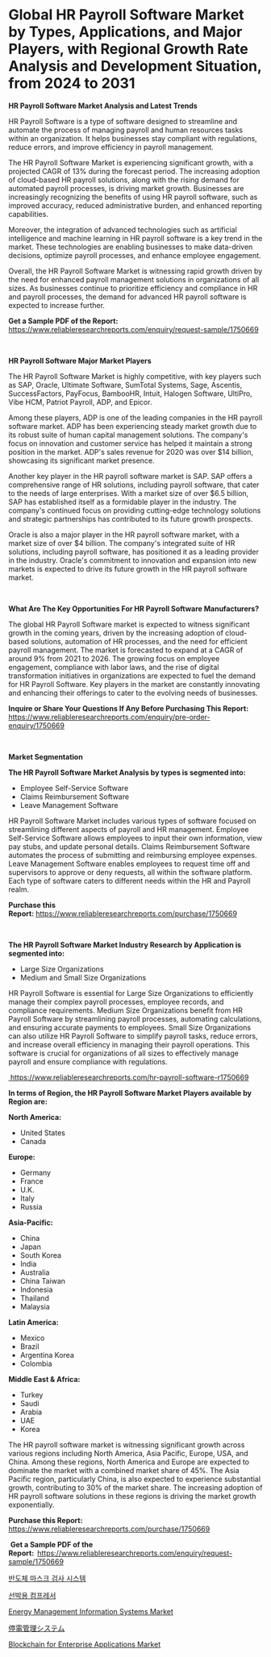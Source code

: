<p><h1>Global HR Payroll Software Market by Types, Applications, and Major Players, with Regional Growth Rate Analysis and Development Situation, from 2024 to 2031</h1></p><p><strong>HR Payroll Software Market Analysis and Latest Trends</strong></p>
<p><p>HR Payroll Software is a type of software designed to streamline and automate the process of managing payroll and human resources tasks within an organization. It helps businesses stay compliant with regulations, reduce errors, and improve efficiency in payroll management.</p><p>The HR Payroll Software Market is experiencing significant growth, with a projected CAGR of 13% during the forecast period. The increasing adoption of cloud-based HR payroll solutions, along with the rising demand for automated payroll processes, is driving market growth. Businesses are increasingly recognizing the benefits of using HR payroll software, such as improved accuracy, reduced administrative burden, and enhanced reporting capabilities.</p><p>Moreover, the integration of advanced technologies such as artificial intelligence and machine learning in HR payroll software is a key trend in the market. These technologies are enabling businesses to make data-driven decisions, optimize payroll processes, and enhance employee engagement.</p><p>Overall, the HR Payroll Software Market is witnessing rapid growth driven by the need for enhanced payroll management solutions in organizations of all sizes. As businesses continue to prioritize efficiency and compliance in HR and payroll processes, the demand for advanced HR payroll software is expected to increase further.</p></p>
<p><strong>Get a Sample PDF of the Report:&nbsp;</strong> <a href="https://www.reliableresearchreports.com/enquiry/request-sample/1750669">https://www.reliableresearchreports.com/enquiry/request-sample/1750669</a></p>
<p>&nbsp;</p>
<p><strong>HR Payroll Software Major Market Players</strong></p>
<p><p>The HR Payroll Software Market is highly competitive, with key players such as SAP, Oracle, Ultimate Software, SumTotal Systems, Sage, Ascentis, SuccessFactors, PayFocus, BambooHR, Intuit, Halogen Software, UltiPro, Vibe HCM, Patriot Payroll, ADP, and Epicor.</p><p>Among these players, ADP is one of the leading companies in the HR payroll software market. ADP has been experiencing steady market growth due to its robust suite of human capital management solutions. The company's focus on innovation and customer service has helped it maintain a strong position in the market. ADP's sales revenue for 2020 was over $14 billion, showcasing its significant market presence.</p><p>Another key player in the HR payroll software market is SAP. SAP offers a comprehensive range of HR solutions, including payroll software, that cater to the needs of large enterprises. With a market size of over $6.5 billion, SAP has established itself as a formidable player in the industry. The company's continued focus on providing cutting-edge technology solutions and strategic partnerships has contributed to its future growth prospects.</p><p>Oracle is also a major player in the HR payroll software market, with a market size of over $4 billion. The company's integrated suite of HR solutions, including payroll software, has positioned it as a leading provider in the industry. Oracle's commitment to innovation and expansion into new markets is expected to drive its future growth in the HR payroll software market.</p></p>
<p>&nbsp;</p>
<p><strong>What Are The Key Opportunities For HR Payroll Software Manufacturers?</strong></p>
<p><p>The global HR Payroll Software market is expected to witness significant growth in the coming years, driven by the increasing adoption of cloud-based solutions, automation of HR processes, and the need for efficient payroll management. The market is forecasted to expand at a CAGR of around 9% from 2021 to 2026. The growing focus on employee engagement, compliance with labor laws, and the rise of digital transformation initiatives in organizations are expected to fuel the demand for HR Payroll Software. Key players in the market are constantly innovating and enhancing their offerings to cater to the evolving needs of businesses.</p></p>
<p><strong>Inquire or Share Your Questions If Any Before Purchasing This Report:</strong> <a href="https://www.reliableresearchreports.com/enquiry/pre-order-enquiry/1750669">https://www.reliableresearchreports.com/enquiry/pre-order-enquiry/1750669</a></p>
<p>&nbsp;</p>
<p><strong>Market Segmentation</strong></p>
<p><strong>The HR Payroll Software Market Analysis by types is segmented into:</strong></p>
<p><ul><li>Employee Self-Service Software</li><li>Claims Reimbursement Software</li><li>Leave Management Software</li></ul></p>
<p><p>HR Payroll Software Market includes various types of software focused on streamlining different aspects of payroll and HR management. Employee Self-Service Software allows employees to input their own information, view pay stubs, and update personal details. Claims Reimbursement Software automates the process of submitting and reimbursing employee expenses. Leave Management Software enables employees to request time off and supervisors to approve or deny requests, all within the software platform. Each type of software caters to different needs within the HR and Payroll realm.</p></p>
<p><strong>Purchase this Report:&nbsp;</strong><a href="https://www.reliableresearchreports.com/purchase/1750669">https://www.reliableresearchreports.com/purchase/1750669</a></p>
<p>&nbsp;</p>
<p><strong>The HR Payroll Software Market Industry Research by Application is segmented into:</strong></p>
<p><ul><li>Large Size Organizations</li><li>Medium and Small Size Organizations</li></ul></p>
<p><p>HR Payroll Software is essential for Large Size Organizations to efficiently manage their complex payroll processes, employee records, and compliance requirements. Medium Size Organizations benefit from HR Payroll Software by streamlining payroll processes, automating calculations, and ensuring accurate payments to employees. Small Size Organizations can also utilize HR Payroll Software to simplify payroll tasks, reduce errors, and increase overall efficiency in managing their payroll operations. This software is crucial for organizations of all sizes to effectively manage payroll and ensure compliance with regulations.</p></p>
<p><a href="https://www.reliableresearchreports.com/hr-payroll-software-r1750669">&nbsp;https://www.reliableresearchreports.com/hr-payroll-software-r1750669</a></p>
<p><strong>In terms of Region, the HR Payroll Software Market Players available by Region are:</strong></p>
<p>
    <p> <strong> North America: </strong>
        <ul>
            <li>United States</li>
            <li>Canada</li>
        </ul>
        </p> 
    <p> <strong> Europe: </strong>
        <ul>
            <li>Germany</li>
            <li>France</li>
            <li>U.K.</li>
            <li>Italy</li>
            <li>Russia</li>
        </ul>
        </p> 
    <p> <strong> Asia-Pacific: </strong>
        <ul>
            <li>China</li>
            <li>Japan</li>
            <li>South Korea</li>
            <li>India</li>
            <li>Australia</li>
            <li>China Taiwan</li>
            <li>Indonesia</li>
            <li>Thailand</li>
            <li>Malaysia</li>
        </ul>
        </p> 
    <p> <strong> Latin America: </strong>
        <ul>
            <li>Mexico</li>
            <li>Brazil</li>
            <li>Argentina Korea</li>
            <li>Colombia</li>
        </ul>
        </p> 
    <p> <strong> Middle East & Africa: </strong>
        <ul>
            <li>Turkey</li>
            <li>Saudi</li>
            <li>Arabia</li>
            <li>UAE</li>
            <li>Korea</li>
        </ul>
    </p>
    </p>
<p><p>The HR payroll software market is witnessing significant growth across various regions including North America, Asia Pacific, Europe, USA, and China. Among these regions, North America and Europe are expected to dominate the market with a combined market share of 45%. The Asia Pacific region, particularly China, is also expected to experience substantial growth, contributing to 30% of the market share. The increasing adoption of HR payroll software solutions in these regions is driving the market growth exponentially.</p></p>
<p><strong>Purchase this Report: </strong><a href="https://www.reliableresearchreports.com/purchase/1750669">https://www.reliableresearchreports.com/purchase/1750669</a></p>
<p>&nbsp;<strong>Get a Sample PDF of the Report:&nbsp;&nbsp;</strong><a href="https://www.reliableresearchreports.com/enquiry/request-sample/1750669">https://www.reliableresearchreports.com/enquiry/request-sample/1750669</a></p>
<p><strong></strong></p>
<p><p><a href="https://github.com/RichardLueilwitz787/Market-Research-Report-List-3/blob/main/898409586226.md">반도체 마스크 검사 시스템</a></p><p><a href="https://github.com/kein8762/Market-Research-Report-List-3/blob/main/942415986227.md">선박용 컴프레서</a></p><p><a href="https://github.com/liliskanaya73/Market-Research-Report-List-2/blob/main/energy-management-information-systems-market.md">Energy Management Information Systems Market</a></p><p><a href="https://github.com/DeonBoer2023/Market-Research-Report-List-2/blob/main/368120068979.md">停電管理システム</a></p><p><a href="https://github.com/kmatchooka/Market-Research-Report-List-2/blob/main/blockchain-for-enterprise-applications-market.md">Blockchain for Enterprise Applications Market</a></p></p>